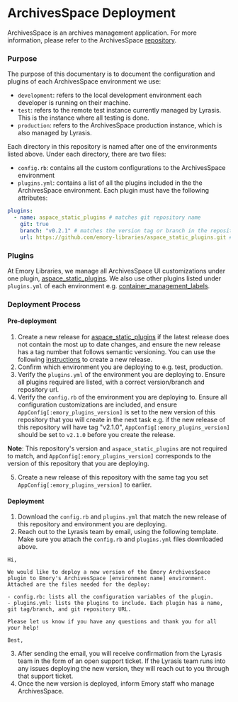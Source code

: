 # ArchivesSpace Deployment

ArchivesSpace is an archives management application. For more information, please refer to the ArchivesSpace [repository](https://github.com/archivesspace/archivesspace).

### Purpose

The purpose of this documentary is to document the configuration and plugins of each ArchivesSpace environment we use:
- `development`: refers to the local development environment each developer is running on their machine.
- `test`: refers to the remote test instance currently managed by Lyrasis. This is the instance where all testing is done.
- `production`: refers to the ArchivesSpace production instance, which is also managed by Lyrasis.

Each directory in this repository is named after one of the environments listed above. Under each directory, there are two files:

- `config.rb`: contains all the custom configurations to the ArchivesSpace environment
- `plugins.yml`: contains a list of all the plugins included in the the ArchivesSpace environment. Each plugin must have the following attributes:

```yml
plugins:
  - name: aspace_static_plugins # matches git repository name
    git: true
    branch: "v0.2.1" # matches the version tag or branch in the repository
    url: https://github.com/emory-libraries/aspace_static_plugins.git # url of the plugin's git repository
```

### Plugins

At Emory Libraries, we manage all ArchivesSpace UI customizations under one plugin, [aspace_static_plugins](https://github.com/emory-libraries/aspace_static_plugins). We also use other plugins listed under `plugins.yml` of each environment e.g. [container_management_labels](https://github.com/emory-libraries/container_management_labels).

### Deployment Process

#### Pre-deployment
1. Create a new release for [aspace_static_plugins](https://github.com/emory-libraries/aspace_static_plugins) if the latest release does not contain the most up to date changes, and ensure the new release has a tag number that follows semantic versioning. You can use the following [instructions](https://docs.github.com/en/repositories/releasing-projects-on-github/managing-releases-in-a-repository) to create a new release.
2. Confirm which environment you are deploying to e.g. test, production.
3. Verify the `plugins.yml` of the environment you are deploying to. Ensure all plugins required are listed, with a correct version/branch and repository url.
4. Verify the `config.rb` of the environment you are deploying to. Ensure all configuration customizations are included, and ensure `AppConfig[:emory_plugins_version]` is set to the new version of this repository that you will create in the next task e.g. if the new release of this repository will have tag "v2.1.0",  `AppConfig[:emory_plugins_version]` should be set to `v2.1.0` before you create the release. 

**Note**: This repository's version and `aspace_static_plugins` are not required to match, and `AppConfig[:emory_plugins_version]` corresponds to the version of this repository that you are deploying.

5. Create a new release of this repository with the same tag you set `AppConfig[:emory_plugins_version]` to earlier.

#### Deployment


1. Download the `config.rb` and `plugins.yml` that match the new release of this repository and environment you are deploying.
2. Reach out to the Lyrasis team by email, using the following template. Make sure you attach the `config.rb` and `plugins.yml` files downloaded above.

```
Hi,

We would like to deploy a new version of the Emory ArchivesSpace plugin to Emory's ArchivesSpace [environment name] environment. Attached are the files needed for the deploy:

- config.rb: lists all the configuration variables of the plugin.
- plugins.yml: lists the plugins to include. Each plugin has a name, git tag/branch, and git repository URL.

Please let us know if you have any questions and thank you for all your help!

Best,
```

3. After sending the email, you will receive confirmation from the Lyrasis team in the form of an open support ticket. If the Lyrasis team runs into any issues deploying the new version, they will reach out to you through that support ticket.
4. Once the new version is deployed, inform Emory staff who manage ArchivesSpace.






